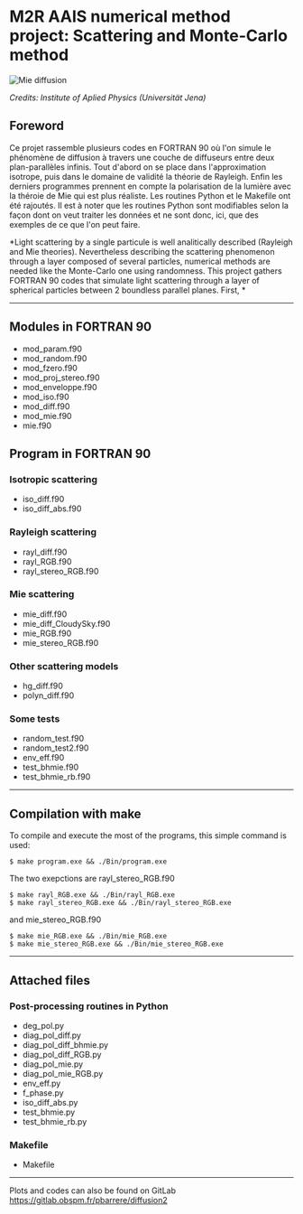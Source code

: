 M2R AAIS numerical method project: Scattering and Monte-Carlo method
===============================================================

![Mie diffusion](https://www.iap.uni-jena.de/iapmedia/de/Gruppe+Wyro/2018/Pic_Mie+Scattering-width-500-height-158.jpg)

*Credits: Institute of Aplied Physics (Universität Jena)*

Foreword
----------------

Ce projet rassemble plusieurs codes en FORTRAN 90 où l'on simule le phénomène de diffusion à travers une couche de diffuseurs entre deux plan-parallèles infinis. Tout d'abord on se place dans l'approximation isotrope, puis dans le domaine de validité la théorie de Rayleigh. Enfin les derniers programmes prennent en compte la polarisation de la lumière avec la théroie de Mie qui est plus réaliste.
Les routines Python et le Makefile ont été rajoutés. Il est à noter
que les routines Python sont modifiables selon la façon dont on veut
traiter les données et ne sont donc, ici, que des exemples de ce que
l'on peut faire.

*Light scattering by a single particule is well analitically described (Rayleigh and Mie theories). Nevertheless describing the scattering phenomenon through a layer composed of several particles, numerical methods are needed like the Monte-Carlo one using randomness.
This project gathers FORTRAN 90 codes that simulate light scattering through a layer of spherical particles between 2 boundless parallel planes.
First, *

----------------------------------------
## Modules in FORTRAN 90
  * mod_param.f90
  * mod_random.f90
  * mod_fzero.f90
  * mod_proj_stereo.f90
  * mod_enveloppe.f90
  * mod_iso.f90
  * mod_diff.f90
  * mod_mie.f90
  * mie.f90

## Program in FORTRAN 90
### Isotropic scattering
  * iso_diff.f90
  * iso_diff_abs.f90

### Rayleigh scattering
  * rayl_diff.f90
  * rayl_RGB.f90
  * rayl_stereo_RGB.f90

### Mie scattering
  * mie_diff.f90
  * mie_diff_CloudySky.f90
  * mie_RGB.f90
  * mie_stereo_RGB.f90

### Other scattering models
  * hg_diff.f90
  * polyn_diff.f90

### Some tests
  * random_test.f90
  * random_test2.f90
  * env_eff.f90
  * test_bhmie.f90
  * test_bhmie_rb.f90


----------------------------------------
## Compilation with **make**
To compile and execute the most of the programs, this simple command is used:

    $ make program.exe && ./Bin/program.exe

The two exepctions are rayl_stereo_RGB.f90

    $ make rayl_RGB.exe && ./Bin/rayl_RGB.exe
    $ make rayl_stereo_RGB.exe && ./Bin/rayl_stereo_RGB.exe

and mie_stereo_RGB.f90

    $ make mie_RGB.exe && ./Bin/mie_RGB.exe
    $ make mie_stereo_RGB.exe && ./Bin/mie_stereo_RGB.exe


---------------------------------------
## Attached files 
### Post-processing routines in Python
  * deg_pol.py
  * diag_pol_diff.py
  * diag_pol_diff_bhmie.py
  * diag_pol_diff_RGB.py
  * diag_pol_mie.py
  * diag_pol_mie_RGB.py
  * env_eff.py
  * f_phase.py
  * iso_diff_abs.py
  * test_bhmie.py
  * test_bhmie_rb.py

### Makefile
  * Makefile


----------------------------------------
Plots and codes can also be found on GitLab <https://gitlab.obspm.fr/pbarrere/diffusion2>
